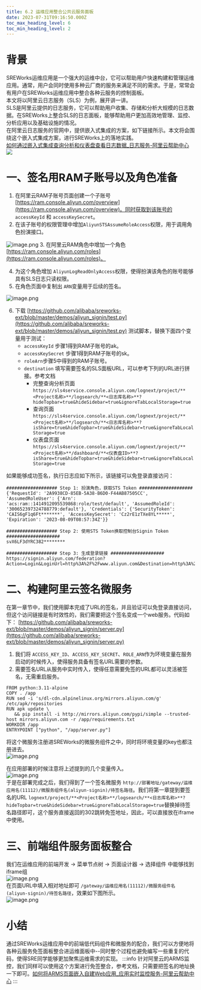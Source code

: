 ```yaml
---
title: 6.2 运维应用整合公共云服务面板
date: 2023-07-31T09:16:50.000Z
toc_max_heading_level: 6
toc_min_heading_level: 2
---
```


<a name="Psrcf"></a>

# 背景
SREWorks运维应用是一个强大的运维中台，它可以帮助用户快速构建和管理运维应用。通常，用户会同时使用多种云厂商的服务来满足不同的需求。于是，常常会有用户在SREWorks运维应用中整合各种云服务的控制面板。<br />本文将以阿里云日志服务（SLS）为例，展开讲一讲。<br />SLS是阿里云提供的日志服务，它可以帮助用户收集、存储和分析大规模的日志数据。在SREWorks上整合SLS的日志面板，能够帮助用户更加高效地管理、监控、分析应用以及基础设施的情况。<br />在阿里云日志服务的官网中，提供嵌入式集成的方案，如下链接所示。本文将会围绕这个嵌入式集成方案，进行SREWorks上的落地实践。<br />[如何通过嵌入式集成查询分析和仪表盘查看日志数据_日志服务-阿里云帮助中心](https://help.aliyun.com/zh/sls/developer-reference/embed-console-pages-and-share-log-data)<br />![](./pictures/1691563884738-99fe0c1c-5ced-497f-9abf-d77ac0d49444.jpeg)
<a name="QIZQv"></a>

# 
<a name="cMIKv"></a>

# 一、签名用RAM子账号以及角色准备

1. 在阿里云RAM子账号页面创建一个子账号 [https://ram.console.aliyun.com/overview](https://ram.console.aliyun.com/overview)。同时获取到该账号的 `accessKeyId` 和 `accessKeySecret`。
2. 在该子账号的权限管理中增加`AliyunSTSAssumeRoleAccess`权限，用于调用角色扮演接口。

![image.png](./pictures/1691566718238-1fd0878a-fddd-45bf-8596-8b7f06b674fc.png)  3. 在阿里云RAM角色中增加一个角色 [https://ram.console.aliyun.com/roles](https://ram.console.aliyun.com/roles)。

4. 为这个角色增加 `AliyunLogReadOnlyAccess`权限，使得扮演该角色的账号能够具有SLS日志只读权限。
5. 在角色页面中复制出 `ARN`变量用于后续的签名。

![image.png](./pictures/1691566951967-e6fc8a2d-8664-42b1-a5ee-7901cde53138.png)

6. 下载 [https://github.com/alibaba/sreworks-ext/blob/master/demos/aliyun_signin/test.py](https://github.com/alibaba/sreworks-ext/blob/master/demos/aliyun_signin/test.py) 测试脚本，替换下面四个变量用于测试：
   - `accessKeyId` 步骤1得到RAM子账号的ak。
   - `accessKeySecret` 步骤1得到RAM子账号的sk。
   - `roleArn`步骤5中得到的RAM子账号。
   - `destination` 填写需要签名的SLS面板URL，可以参考下列的URL进行拼接。参考文档 
      - 完整查询分析页面 `https://sls4service.console.aliyun.com/lognext/project/**<Project名称>**/logsearch/**<日志库名称>**?hideTopbar=true&hideSidebar=true&ignoreTabLocalStorage=true`
      - 查询页面 `https://sls4service.console.aliyun.com/lognext/project/**<Project名称>**/logsearch/**<日志库名称>**?isShare=true&hideTopbar=true&hideSidebar=true&ignoreTabLocalStorage=true`
      - 仪表盘页面 `https://sls4service.console.aliyun.com/lognext/project/**<Project名称>**/dashboard/**<仪表盘ID>**?isShare=true&hideTopbar=true&hideSidebar=true&ignoreTabLocalStorage=true`

如果能够成功签名，执行日志应如下所示，该链接可以免登录直接访问：
```shell
################### Step 1: 扮演角色，获取STS Token ####################
{'RequestId': '2A9938CD-85EB-5A38-B6D0-F44AB87505CC', 'AssumedRoleUser': {'Arn': 'acs:ram::1414912095539868:role/test/default', 'AssumedRoleId': '300652397324788779:default'}, 'Credentials': {'SecurityToken': 'CAIS6gF1q6Ft*******', 'AccessKeySecret': 'Cz2rE1zTXe8YL*****', 'Expiration': '2023-08-09T08:57:34Z'}}

################### Step 2: 使用STS Token换取控制台Signin Token ####################
svX6LF3dYRC382********

################### Step 3: 生成登录链接 ####################
https://signin.aliyun.com/federation?Action=Login&LoginUrl=http%3A%2F%2Fwww.aliyun.com&Destination=http%3A%2F%2Fsls4service.console.aliyun.com%2Flognext%2F*****&SigninToken=svX6LF*****
```

<a name="wypwS"></a>

# 二、构建阿里云签名微服务
在第一章节中，我们使用脚本完成了URL的签名，并且验证可以免登录直接访问，但这个访问链接是有时效性的，我们需要把这个签名变成一个web服务。代码如下： [https://github.com/alibaba/sreworks-ext/blob/master/demos/aliyun_signin/server.py](https://github.com/alibaba/sreworks-ext/blob/master/demos/aliyun_signin/server.py)

1. 我们将 `ACCESS_KEY_ID`、`ACCESS_KEY_SECRET`、`ROLE_ARN`作为环境变量在服务启动的时候传入，使得服务具备有签名URL需要的参数。
2. 需要签名URL从服务中实时传入，使得任意需要免签的URL都可以灵活被签名，无需重启服务。
```shell
FROM python:3.11-alpine
COPY . /app
RUN sed -i 's/dl-cdn.alpinelinux.org/mirrors.aliyun.com/g' /etc/apk/repositories
RUN apk update \
   && pip install -i http://mirrors.aliyun.com/pypi/simple --trusted-host mirrors.aliyun.com -r /app/requirements.txt
WORKDIR /app
ENTRYPOINT ["python", "/app/server.py"]
```
将这个微服务注册进SREWorks的微服务组件之中，同时将环境变量的key也都注册进去。<br />![image.png](./pictures/1691593046126-82baa8ea-bed2-42bf-819e-0f19d6926e33.png)

在应用部署的时候注意将上述提到的几个变量传入。<br />![image.png](./pictures/1691593959986-82affe61-b44e-4409-8446-4d4534250d36.png)<br />于是在部署完成之后，我们得到了一个签名微服务 `http://部署地址/gateway/运维应用名(11112)/微服务组件名(aliyun-signin)/待签名路径`。我们将第一章提到要签名的URL `lognext/project/**<Project名称>**/logsearch/**<日志库名称>**?hideTopbar=true&hideSidebar=true&ignoreTabLocalStorage=true`替换掉待签名路径即可，这个服务直接返回的302跳转免签地址，因此，可以直接放在iframe中使用。
<a name="vyrBq"></a>

# 三、前端组件服务面板整合
我们在运维应用的前端开发 -> 菜单节点树 -> 页面设计器 -> 选择组件 中能够找到iframe组<br />![image.png](./pictures/1691593340006-e1a24300-e64f-4f82-ab60-ed02fe6b4d25.png)<br />在页面URL中填入相对地址即可 `/gateway/运维应用名(11112)/微服务组件名(aliyun-signin)/待签名路径`，效果如下图所示。<br />![image.png](./pictures/1691594683863-665de768-368b-431c-b43d-f697e1a6aa04.png)
<a name="Lshjj"></a>

# 小结
通过SREWorks运维应用中的前端低代码组件和微服务的配合，我们可以方便地将各种云服务免签面板整合进运维面板中--同时整个过程也避免编写一些重复的代码，使得SRE同学能够更加聚焦运维需求的实现。
:::info
针对阿里云的ARMS监控，我们同样可以使用这个方案进行免签整合，参考文档，只需要把签名的地址换一下即可。[如何将ARMS页面嵌入自建Web应用_应用实时监控服务-阿里云帮助中心](https://help.aliyun.com/zh/arms/application-monitoring/use-cases/embed-arms-console-pages-in-self-managed-web-applications)
:::
